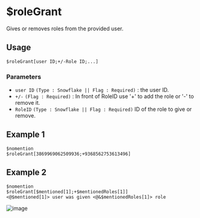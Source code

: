 # $roleGrant

Gives or removes roles from the provided user.

## Usage
```
$roleGrant[user ID;+/-Role ID;...]
```

### Parameters
- `user ID` `(Type : Snowflake || Flag : Required)` : the user ID.
- `+/-` `(Flag : Required)` : In front of RoleID use '+' to add the role or '-' to remove it.
- `RoleID` `(Type : Snowflake || Flag : Required)` ID of the role to give or remove.

## Example 1
```
$nomention
$roleGrant[3869969062509936;+9368562753613496]
```

## Example 2
```
$nomention
$roleGrant[$mentioned[1];+$mentionedRoles[1]]
<@$mentioned[1]> user was given <@&$mentionedRoles[1]> role
```
![image](https://user-images.githubusercontent.com/42785890/153126389-d8c9bf0d-4fee-49ce-8e16-7dd39987a368.png)
